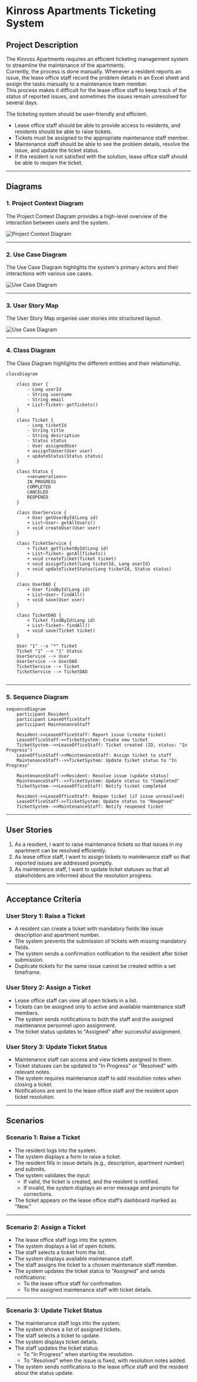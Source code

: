 # Kinross Apartments Ticketing System

## **Project Description**  

The Kinross Apartments requires an efficient ticketing management system to streamline the maintenance of the apartments.  
Currently, the process is done manually. Whenever a resident reports an issue, the lease office staff record the problem details in an Excel sheet and assign the tasks manually to a maintenance team member.  
This process makes it difficult for the lease office staff to keep track of the status of reported issues, and sometimes the issues remain unresolved for several days.  

The ticketing system should be user-friendly and efficient.  

- Lease office staff should be able to provide access to residents, and residents should be able to raise tickets.  
- Tickets must be assigned to the appropriate maintenance staff member.  
- Maintenance staff should be able to see the problem details, resolve the issue, and update the ticket status.  
- If the resident is not satisfied with the solution, lease office staff should be able to reopen the ticket.  

---

## **Diagrams**

### **1. Project Context Diagram**

The Project Context Diagram provides a high-level overview of the interaction between users and the system.

![Project Context Diagram](Project%20Documents/ContextDiagram.png)

---

### **2. Use Case Diagram**

The Use Case Diagram highlights the system's primary actors and their interactions with various use cases.

![Use Case Diagram](Project%20Documents/UseCaseDiagram.png)

---

### **3. User Story Map**

The User Story Map organise user stories into structured layout.

![Use Case Diagram](Project%20Documents/UserStoriesMap.png)

---

### **4. Class Diagram**

The Class Diagram highlights the different entities and their relationship.

```mermaid
classDiagram

    class User {
        - Long userId
        - String username
        - String email
        + List~Ticket~ getTickets()
    }

    class Ticket {
        - Long ticketId
        - String title
        - String description
        - Status status
        - User assignedUser
        + assignToUser(User user)
        + updateStatus(Status status)
    }

    class Status {
        <<enumeration>>
        IN_PROGRESS
        COMPLETED
        CANCELED
        REOPENED
    }

    class UserService {
        + User getUserById(Long id)
        + List~User~ getAllUsers()
        + void createUser(User user)
    }

    class TicketService {
        + Ticket getTicketById(Long id)
        + List~Ticket~ getAllTickets()
        + void createTicket(Ticket ticket)
        + void assignTicket(Long ticketId, Long userId)
        + void updateTicketStatus(Long ticketId, Status status)
    }

    class UserDAO {
        + User findById(Long id)
        + List~User~ findAll()
        + void save(User user)
    }

    class TicketDAO {
        + Ticket findById(Long id)
        + List~Ticket~ findAll()
        + void save(Ticket ticket)
    }

    User "1" --o "*" Ticket
    Ticket "1" --> "1" Status
    UserService --> User
    UserService --> UserDAO
    TicketService --> Ticket
    TicketService --> TicketDAO
  

```

---

### **5. Sequence Diagram**

```mermaid
sequenceDiagram
    participant Resident
    participant LeaseOfficeStaff
    participant MaintenanceStaff

    Resident->>LeaseOfficeStaff: Report issue (create ticket)
    LeaseOfficeStaff->>TicketSystem: Create new ticket
    TicketSystem-->>LeaseOfficeStaff: Ticket created (ID, status: "In Progress")
    LeaseOfficeStaff->>MaintenanceStaff: Assign ticket to staff
    MaintenanceStaff-->>TicketSystem: Update ticket status to "In Progress"

    MaintenanceStaff->>Resident: Resolve issue (update status)
    MaintenanceStaff-->>TicketSystem: Update status to "Completed"
    TicketSystem-->>LeaseOfficeStaff: Notify ticket completed

    Resident->>LeaseOfficeStaff: Reopen ticket (if issue unresolved)
    LeaseOfficeStaff->>TicketSystem: Update status to "Reopened"
    TicketSystem-->>MaintenanceStaff: Notify reopened ticket
```

---


## **User Stories**  

1. As a resident, I want to raise maintenance tickets so that issues in my apartment can be resolved efficiently.  
2. As lease office staff, I want to assign tickets to maintenance staff so that reported issues are addressed promptly.  
3. As maintenance staff, I want to update ticket statuses so that all stakeholders are informed about the resolution progress.  

---

## **Acceptance Criteria**

### **User Story 1: Raise a Ticket**  

- A resident can create a ticket with mandatory fields like issue description and apartment number.  
- The system prevents the submission of tickets with missing mandatory fields.  
- The system sends a confirmation notification to the resident after ticket submission.  
- Duplicate tickets for the same issue cannot be created within a set timeframe.  

### **User Story 2: Assign a Ticket**  

- Lease office staff can view all open tickets in a list.  
- Tickets can be assigned only to active and available maintenance staff members.  
- The system sends notifications to both the staff and the assigned maintenance personnel upon assignment.  
- The ticket status updates to "Assigned" after successful assignment.  

### **User Story 3: Update Ticket Status**  

- Maintenance staff can access and view tickets assigned to them.  
- Ticket statuses can be updated to "In Progress" or "Resolved" with relevant notes.  
- The system requires maintenance staff to add resolution notes when closing a ticket.  
- Notifications are sent to the lease office staff and the resident upon ticket resolution.  

---

## **Scenarios**

### **Scenario 1: Raise a Ticket**  

- The resident logs into the system.  
- The system displays a form to raise a ticket.  
- The resident fills in issue details (e.g., description, apartment number) and submits.  
- The system validates the input:  
  - If valid, the ticket is created, and the resident is notified.  
  - If invalid, the system displays an error message and prompts for corrections.  
- The ticket appears on the lease office staff’s dashboard marked as "New."  

---

### **Scenario 2: Assign a Ticket**  

- The lease office staff logs into the system.  
- The system displays a list of open tickets.  
- The staff selects a ticket from the list.  
- The system displays available maintenance staff.  
- The staff assigns the ticket to a chosen maintenance staff member.  
- The system updates the ticket status to "Assigned" and sends notifications:  
  - To the lease office staff for confirmation.  
  - To the assigned maintenance staff with ticket details.  

---

### **Scenario 3: Update Ticket Status**  

- The maintenance staff logs into the system.  
- The system shows a list of assigned tickets.  
- The staff selects a ticket to update.  
- The system displays ticket details.  
- The staff updates the ticket status:  
  - To "In Progress" when starting the resolution.  
  - To "Resolved" when the issue is fixed, with resolution notes added.  
- The system sends notifications to the lease office staff and the resident about the status update.  
